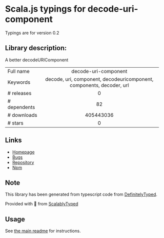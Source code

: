 
# Scala.js typings for decode-uri-component

Typings are for version 0.2

## Library description:
A better decodeURIComponent

|                    |                 |
| ------------------ | :-------------: |
| Full name          | decode-uri-component |
| Keywords           | decode, uri, component, decodeuricomponent, components, decoder, url |
| # releases         | 0 |
| # dependents       | 82 |
| # downloads        | 405443036 |
| # stars            | 0 |

## Links
- [Homepage](https://github.com/samverschueren/decode-uri-component#readme)
- [Bugs](https://github.com/samverschueren/decode-uri-component/issues)
- [Repository](https://github.com/samverschueren/decode-uri-component)
- [Npm](https://www.npmjs.com/package/decode-uri-component)
    


## Note
This library has been generated from typescript code from [DefinitelyTyped](https://definitelytyped.org).

Provided with :purple_heart: from [ScalablyTyped](https://github.com/oyvindberg/ScalablyTyped)

## Usage
See [the main readme](../../readme.md) for instructions.


